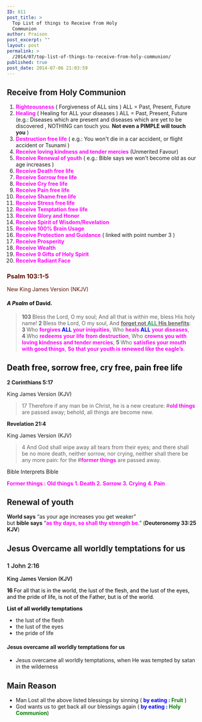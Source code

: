 ```yaml
---
ID: 811
post_title: >
  Top List of things to Receive from Holy
  Communion
author: Praison
post_excerpt: ""
layout: post
permalink: >
  /2014/07/top-list-of-things-to-receive-from-holy-communion/
published: true
post_date: 2014-07-06 21:03:59
---
```

<h2>Receive from Holy Communion</h2>
<ol>
	<li><span style="color: #ff00ff;"><strong>Righteousness</strong></span> ( Forgiveness of ALL sins ) ALL = Past, Present, Future</li>
	<li><span style="color: #ff00ff;"><strong>Healing</strong></span> ( Healing for ALL your diseases ) ALL = Past, Present, Future (e.g.: Diseases which are present and diseases which are yet to be discovered , NOTHING can touch you. <strong>Not even a PIMPLE will touch you</strong> )</li>
	<li><span style="color: #ff00ff;"><strong>Destruction free life</strong></span> ( e.g.: You won't die in a car accident, or flight accident or Tsunami )</li>
	<li><span style="color: #ff00ff;"><strong>Receive loving kindness and tender mercies</strong></span> (Unmerited Favour)</li>
	<li><span style="color: #ff00ff;"><strong>Receive Renewal of youth</strong></span> ( e.g.: Bible says we won't become old as our age increases )</li>
	<li><span style="color: #ff00ff;"><strong>Receive Death free life</strong></span></li>
	<li><span style="color: #ff00ff;"><strong>Receive Sorrow free life</strong></span></li>
	<li><span style="color: #ff00ff;"><strong>Receive Cry free life</strong></span></li>
	<li><span style="color: #ff00ff;"><strong>Receive Pain free life</strong></span></li>
	<li><span style="color: #ff00ff;"><strong>Receive Shame free life</strong></span></li>
	<li><span style="color: #ff00ff;"><strong>Receive Stress free life</strong></span></li>
	<li><span style="color: #ff00ff;"><strong>Receive Temptation free life</strong></span></li>
	<li><strong><span style="color: #ff00ff;">Receive Glory and Honor</span></strong></li>
	<li><span style="color: #ff00ff;"><strong>Receive Spirit of Wisdom/Revelation</strong></span></li>
	<li><span style="color: #ff00ff;"><strong>Receive 100% Brain Usage</strong></span></li>
	<li><span style="color: #ff00ff;"><strong>Receive Protection and Guidance</strong> </span>( linked with point number 3 )</li>
	<li><span style="color: #ff00ff;"><strong>Receive Prosperity</strong></span></li>
	<li><span style="color: #ff00ff;"><strong>Receive Wealth</strong></span></li>
	<li><span style="color: #ff00ff;"><strong>Receive 9 Gifts of Holy Spirit</strong></span></li>
	<li><span style="color: #ff00ff;"><strong>Receive Radiant Face</strong></span></li>
</ol>
<div class="heading passage-class-0" style="color: #5c1101;">
<h3>Psalm 103:1-5</h3>
<p class="txt-sm">New King James Version (NKJV)</p>

</div>
<div class="passage version-NKJV result-text-style-normal text-html " style="color: #000000;">
<h4 class="psalm-title"><span class="text Ps-103-1"><i>A Psalm</i> of David.</span></h4>
<div class="poetry">
<blockquote>
<p class="line"><span class="chapter-3"><span class="text Ps-103-1"><span class="chapternum" style="font-weight: bold;">103 </span>Bless the <span class="small-caps">Lord</span>, O my soul;</span></span>
<span class="text Ps-103-1">And all that is within me, bless His holy name!</span>
<span id="en-NKJV-15552" class="text Ps-103-2"><span class="versenum" style="font-weight: bold;">2 </span>Bless the <span class="small-caps">Lord</span>, O my soul,</span>
<span class="text Ps-103-2">And <span style="text-decoration: underline;"><strong>forget not <span style="color: #339966; text-decoration: underline;">ALL</span> His benefits</strong></span>:</span>
<span id="en-NKJV-15553" class="text Ps-103-3"><span class="versenum" style="font-weight: bold;">3 </span>Who <strong><span style="color: #ff00ff;">forgives <span style="color: #0000ff;">ALL</span> your iniquities</span></strong>,</span>
<span class="text Ps-103-3">Who <strong><span style="color: #ff00ff;">heals <span style="color: #0000ff;">ALL</span> your diseases</span></strong>,</span>
<span id="en-NKJV-15554" class="text Ps-103-4"><span class="versenum" style="font-weight: bold;">4 </span>Who <strong><span style="color: #ff00ff;">redeems your life from destruction</span></strong>,</span>
<span class="text Ps-103-4">Who <strong><span style="color: #ff00ff;">crowns you with loving kindness and tender mercies</span></strong>,</span>
<span id="en-NKJV-15555" class="text Ps-103-5"><span class="versenum" style="font-weight: bold;">5 </span>Who <strong><span style="color: #ff00ff;">satisfies your mouth with good </span><span style="color: #ff00ff;">things</span></strong>,</span>
<span class="text Ps-103-5"><strong><span style="color: #ff00ff;">So that your youth is renewed like the eagle’s</span></strong>.</span></p>
</blockquote>
<h2 class="line">Death free, sorrow free, cry free, pain free life</h2>
</div>
</div>
<span style="font-weight: bold;">2 Corinthians 5:17</span>

King James Version (KJV)
<blockquote>17 Therefore if any man be in Christ, he is a new creature: #<span style="color: #ff00ff;"><strong>old things</strong></span> are passed away; behold, all things are become new.</blockquote>
<span style="font-weight: bold;">Revelation 21:4</span>

King James Version (KJV)
<blockquote>4 And God shall wipe away all tears from their eyes; and there shall be no more death, neither sorrow, nor crying, neither shall there be any more pain: for the #<span style="color: #ff00ff;"><strong>former things</strong></span> are passed away.</blockquote>
Bible Interprets Bible

<span style="font-weight: bold; color: #ff00ff;">Former things : Old things</span>
<span style="color: #ff00ff;"><strong>1. Death</strong></span>
<span style="color: #ff00ff;"><strong>2. Sorrow</strong></span>
<span style="color: #ff00ff;"><strong>3. Crying</strong></span>
<span style="color: #ff00ff;"><strong>4. Pain</strong></span>
<h2>Renewal of youth</h2>
<div><span style="font-weight: bold;">World says</span><span style="font-style: inherit;"> “as your age increases you get weaker” </span></div>
<div>but <span style="font-weight: bold;">bible says</span> “<span style="color: #ff00ff;"><strong>as thy days, so shall thy strength be</strong></span>.” (<span style="font-weight: bold; font-style: inherit;">Deuteronomy 33:25 KJV</span>)</div>
<div></div>
<h2>Jesus Overcame all worldly temptations for us</h2>
<h3 class="passage-display" style="font-weight: 500; color: #000000;"><span class="passage-display-bcv">1 John 2:16</span></h3>
<p class="passage-display" style="font-weight: 500; color: #000000;"><span class="passage-display-version">King James Version (KJV)</span></p>
<p style="color: #000000;"><span id="en-KJV-30567" class="text 1John-2-16"><span class="versenum" style="font-weight: bold;">16 </span>For all that is in the world, the lust of the flesh, and the lust of the eyes, and the pride of life, is not of the Father, but is of the world.</span></p>
<p style="color: #000000;"><strong>List of all worldly temptations</strong></p>

<ul>
	<li>the lust of the flesh</li>
	<li>the lust of the eyes</li>
	<li>the pride of life</li>
</ul>
<h4>Jesus overcame all worldly temptations for us</h4>
<ul>
	<li>Jesus overcame all worldly temptations, when He was tempted by satan in the wilderness</li>
</ul>
<h2>Main Reason</h2>
<ul>
	<li>Man Lost all the above listed blessings by sinning ( <span style="color: #0000ff;"><strong>by eating : <span style="color: #008000;">Fruit</span></strong></span> )</li>
	<li>God wants us to get back all our blessings again ( <strong><span style="color: #0000ff;">by eating : <span style="color: #008000;">Holy Communion</span></span></strong>)</li>
</ul>